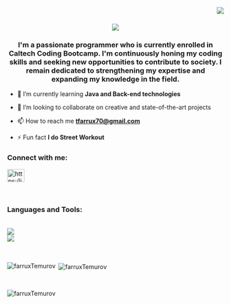 <img align="right" src="https://visitor-badge.laobi.icu/badge?page_id=FarruxTemurov" />

<h1 align="center">
  <img src="https://readme-typing-svg.herokuapp.com/?front=Righteous&size=35&center=true&vCenter=true&width=500&height=70&duration=3500&lines=Welcome+to+my+Github+👋;I'm+Farrux+Temurov!;" />
</h1>

<h3 align="center">I'm a passionate programmer who is currently enrolled in Caltech Coding Bootcamp. I'm continuously honing my coding skills and seeking new opportunities to contribute to society. I remain dedicated to strengthening my expertise and expanding my knowledge in the field.</h3>

- 🌱 I’m currently learning **Java and Back-end technologies**
- 💞️ I’m looking to collaborate on creative and state-of-the-art projects

- 📫  How to reach me **tfarrux70@gmail.com**
- ⚡ Fun fact **I do Street Workout**


<h3 align="left">Connect with me:</h3>
<p align="left">
<a href="https://linkedin.com/in/farrux-temurov-10aa6a342/" target="blank"><img align="center" src="https://raw.githubusercontent.com/rahuldkjain/github-profile-readme-generator/master/src/images/icons/Social/linked-in-alt.svg" alt="https:/linkedin.com/in/farrux-temurov-10aa6a342/" height="30" width="40" /></a>
</p>

<br />

<h3 align="left">Languages and Tools:</h3>
<br />
<div align="left">
  <a href="https://skillicons.dev">
    <img src="https://skillicons.dev/icons?i=java,js,html,css,react,redux,bootstrap&theme=dark" /> <br>
    <img src="https://skillicons.dev/icons?i=github,docker,vscode,mysql,eclipse,postman,mongodb&theme=dark" /><br>
  </a>
</div>

<br />
<br />

<p><img align="left" src="https://github-readme-stats.vercel.app/api/top-langs?username=farruxTemurov&show_icons=true&locale=en&layout=compact" alt="farruxTemurov" /></p>

<p>&nbsp;<img align="center" src="https://github-readme-stats.vercel.app/api?username=farruxTemurov&show_icons=true&locale=en" alt="farruxTemurov" /></p>

<br />
<p><img align="center" src="https://nirzak-streak-stats.vercel.app/?user=farruxTemurov" alt="farruxTemurov" /></p>
<br />

